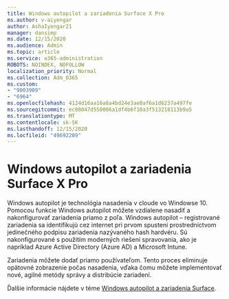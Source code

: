 ```yaml
---
title: Windows autopilot a zariadenia Surface X Pro
ms.author: v-aiyengar
author: AshaIyengar21
manager: dansimp
ms.date: 12/15/2020
ms.audience: Admin
ms.topic: article
ms.service: o365-administration
ROBOTS: NOINDEX, NOFOLLOW
localization_priority: Normal
ms.collection: Adm_O365
ms.custom:
- "9003909"
- "6964"
ms.openlocfilehash: 4124d16aa16a8a4bd24e3ae0af6a1d6237a497fe
ms.sourcegitcommit: ec88047d550006a1df4b6f10a3f513218113b9a5
ms.translationtype: MT
ms.contentlocale: sk-SK
ms.lasthandoff: 12/15/2020
ms.locfileid: "49692209"
---
```

# <a name="windows-autopilot-and-surface-x-pro-devices"></a>Windows autopilot a zariadenia Surface X Pro

Windows autopilot je technológia nasadenia v cloude vo Windowse 10. Pomocou funkcie Windows autopilot môžete vzdialene nasadiť a nakonfigurovať zariadenia priamo z poľa. Windows autopilot – registrované zariadenia sa identifikujú cez internet pri prvom spustení prostredníctvom jedinečného podpisu zariadenia nazývaného hash hardvéru. Sú nakonfigurované s použitím moderných riešení spravovania, ako je napríklad Azure Active Directory (Azure AD) a Microsoft Intune.

Zariadenia môžete dodať priamo používateľom. Tento proces eliminuje opätovné zobrazenie počas nasadenia, vďaka čomu môžete implementovať nové, agilné metódy správy a distribúcie zariadení.

Ďalšie informácie nájdete v téme [Windows autopilot a zariadenia Surface](https://go.microsoft.com/fwlink/?linkid=2135712).
